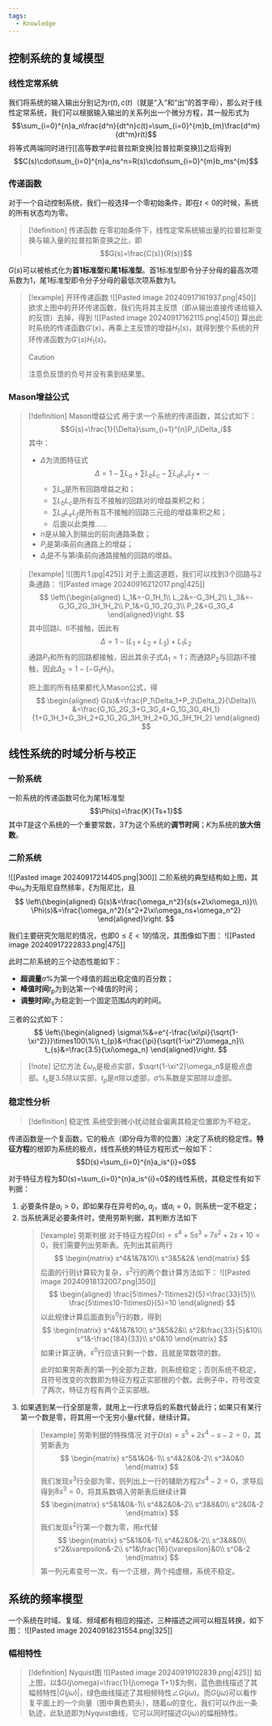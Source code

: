 ```yaml
---
tags:
  - Knowledge
---
```

## 控制系统的复域模型
### 线性定常系统
我们将系统的输入输出分别记为$r(t),c(t)$（就是“入”和“出”的首字母），那么对于线性定常系统，我们可以根据输入输出的关系列出一个微分方程，其一般形式为
$$\sum_{i=0}^{n}a_n\frac{d^n}{dt^n}c(t)=\sum_{i=0}^{m}b_{m}\frac{d^m}{dt^m}r(t)$$
将等式两端同时进行[[高等数学#拉普拉斯变换|拉普拉斯变换]]之后得到
$$C(s)\cdot\sum_{i=0}^{n}a_ns^n=R(s)\cdot\sum_{i=0}^{m}b_ms^{m}$$

### 传递函数
对于一个自动控制系统，我们一般选择一个零初始条件，即在$t<0$的时候，系统的所有状态均为零。

> [!definition] 传递函数
> 在零初始条件下，线性定常系统输出量的拉普拉斯变换与输入量的拉普拉斯变换之比，即
> $$G(s)=\frac{C(s)}{R(s)}$$

$G(s)$可以被格式化为**首1标准型**和**尾1标准型**。首1标准型即令分子分母的最高次项系数为1，尾1标准型即令分子分母的最低次项系数为1。

> [!example] 开环传递函数
> ![[Pasted image 20240917161937.png|450]]
> 欲求上图中的开环传递函数，我们先将其主反馈（即从输出直接传递给输入的反馈）去掉，得到
> ![[Pasted image 20240917162115.png|450]]
> 算出此时系统的传递函数$G'(x)$，再乘上主反馈的增益$H_1(s)$，就得到整个系统的开环传递函数为$G'(s)H_1(s)$。
> > [!caution] 
> > 注意负反馈的负号并没有乘到结果里。

### Mason增益公式
> [!definition] Mason增益公式
> 用于求一个系统的传递函数，其公式如下：
> $$G(s)=\frac{1}{\Delta}\sum_{i=1}^{n}P_i\Delta_i$$
> 其中：
> - $\Delta$为流图特征式
> 	$$\Delta=1-\sum L_a+\sum L_{b}L_{c}-\sum L_{d}L_{e}L_{f}+\cdots$$
> 	- $\sum L_{a}$是所有回路增益之和；
> 	- $\sum L_{b}L_{c}$是所有互不接触的回路对的增益乘积之和；
> 	- $\sum L_{d}L_{e}L_{f}$是所有互不接触的回路三元组的增益乘积之和；
> 	- 后面以此类推……
> - $n$是从输入到输出的前向通路条数；
> - $P_i$是第$i$条前向通路上的增益；
> - $\Delta_i$是不与第$i$条前向通路接触的回路的增益。

> [!example] 
> ![[图片1.jpg|425]]
> 对于上面这道题，我们可以找到3个回路与2条通路：
> ![[Pasted image 20240916212017.png|425]]
> $$
> \left\{\begin{aligned}
> L_1&=-G_1H_1\\
> L_2&=-G_3H_2\\
> L_3&=-G_1G_2G_3H_1H_2\\
> P_1&=G_1G_2G_3\\
> P_2&=G_3G_4
> \end{aligned}\right.
> $$
> 其中回路I、II不接触，因此有
> $$\Delta=1-(L_1+L_2+L_3)+L_1L_2$$
> 通路$P_1$和所有的回路都接触，因此其余子式$\Delta_1=1$；而通路$P_2$与回路I不接触，因此$\Delta_2=1-(-G_1H_1)$。
> 
> 把上面的所有结果都代入Mason公式，得
> $$
> \begin{aligned}
> G(s)&=\frac{P_1\Delta_1+P_2\Delta_2}{\Delta}\\
> &=\frac{G_1G_2G_3+G_3G_4+G_1G_3G_4H_1}{1+G_1H_1+G_3H_2+G_1G_2G_3H_1H_2+G_1G_3H_1H_2}
> \end{aligned}
> $$

## 线性系统的时域分析与校正
### 一阶系统
一阶系统的传递函数可化为尾1标准型
$$\Phi(s)=\frac{K}{Ts+1}$$
其中$T$是这个系统的一个重要常数，$3T$为这个系统的**调节时间**；$K$为系统的**放大倍数**。

### 二阶系统
![[Pasted image 20240917214405.png|300]]
二阶系统的典型结构如上图，其中$\omega_n$为无阻尼自然频率，$\xi$为阻尼比，且
$$
\left\{\begin{aligned}
G(s)&=\frac{\omega_n^2}{s(s+2\xi\omega_n)}\\
\Phi(s)&=\frac{\omega_n^2}{s^2+2\xi\omega_ns+\omega_n^2}
\end{aligned}\right.
$$

我们主要研究欠阻尼的情况，也即$0\leq\xi<1$的情况，其图像如下图：
![[Pasted image 20240917222833.png|475]]

此时二阶系统的三个动态性能如下：
- **超调量**$\sigma$%为第一个峰值的超出稳定值的百分数；
- **峰值时间**$t_{p}$为到达第一个峰值的时间；
- **调整时间**$t_{s}$为稳定到一个固定范围$\Delta$内的时间。

三者的公式如下：
$$
\left\{\begin{aligned}
\sigma\%&=e^{-\frac{\xi\pi}{\sqrt{1-\xi^2}}}\times100\%\\
t_{p}&=\frac{\pi}{\sqrt{1-\xi^2}\omega_n}\\
t_{s}&=\frac{3.5}{\xi\omega_n}
\end{aligned}\right.
$$

> [!note] 记忆方法
> $\xi\omega_n$是极点实部，$\sqrt{1-\xi^2}\omega_n$是极点虚部。$t_{s}$是$3.5$除以实部，$t_{p}$是$\pi$除以虚部，$\sigma\%$系数是实部除以虚部。

### 稳定性分析
> [!definition] 稳定性
> 系统受到微小扰动就会偏离其稳定位置即为不稳定。

传递函数是一个复函数，它的极点（即分母为零的位置）决定了系统的稳定性。**特征方程**的根即为系统的极点，线性系统的特征方程形式一般如下：
$$D(s)=\sum_{i=0}^{n}a_is^{i}=0$$

对于特征方程为$D(s)=\sum_{i=0}^{n}a_is^{i}=0$的线性系统，其稳定性有如下判据：
1. 必要条件是$a_i>0$，即如果存在异号的$a_i,a_j$，或$a_i=0$，则系统一定不稳定；
2. 当系统满足必要条件时，使用劳斯判据，其判断方法如下
	> [!example] 劳斯判据
	> 对于特征方程$D(s)=s^4+5s^3+7s^2+2s+10=0$，我们需要列出劳斯表。先列出其前两行
	> $$
	> \begin{matrix}
	> s^4&1&7&10\\
	> s^3&5&2&
	> \end{matrix}
	> $$
	> 后面的行则计算较为复杂，$s^2$行的两个数计算方法如下：
	> ![[Pasted image 20240918132007.png|350]]
	> $$
	> \begin{aligned}
	> \frac{5\times7-1\times2}{5}=\frac{33}{5}\\
	> \frac{5\times10-1\times0}{5}=10
	> \end{aligned}
	> $$
	> 以此规律计算后面直到$s^0$行的数，得到
	> $$
	> \begin{matrix}
	> s^4&1&7&10\\
	> s^3&5&2&\\
	> s^2&\frac{33}{5}&10\\
	> s^1&-\frac{184}{33}\\
	> s^0&10
	> \end{matrix}
	> $$
	> 如果计算正确，$s^0$行应该只剩一个数，且就是常数项的数。
	> 
	> 此时如果劳斯表的第一列全部为正数，则系统稳定；否则系统不稳定，且符号改变的次数即为特征方程正实部根的个数。此例子中，符号改变了两次，特征方程有两个正实部根。
1. 如果遇到某一行全部是零，就用上一行求导后的系数代替此行；如果只有某行第一个数是零，将其用一个无穷小量$\varepsilon$代替，继续计算。
	> [!example] 劳斯判据的特殊情况
	> 对于$D(s)=s^5+2s^4-s-2=0$，其劳斯表为
	> $$
	> \begin{matrix}
	> s^5&1&0&-1\\
	> s^4&2&0&-2\\
	> s^3&0&0
	> \end{matrix}
	> $$
	> 我们发现$s^3$行全部为零，则列出上一行的辅助方程$2s^4-2=0$，求导后得到$8s^3=0$，将其系数填入劳斯表后继续计算
	> $$
	> \begin{matrix}
	> s^5&1&0&-1\\
	> s^4&2&0&-2\\
	> s^3&8&0\\
	> s^2&0&-2
	> \end{matrix}
	> $$
	> 我们发现$s^2$行第一个数为零，用$\varepsilon$代替
	> $$
	> \begin{matrix}
	> s^5&1&0&-1\\
	> s^4&2&0&-2\\
	> s^3&8&0\\
	> s^2&\varepsilon&-2\\
	> s^1&\frac{16}{\varepsilon}&0\\
	> s^0&-2
	> \end{matrix}
	> $$
	> 第一列元素变号一次，有一个正根，两个纯虚根，系统不稳定。

## 系统的频率模型
一个系统在时域、复域、频域都有相应的描述，三种描述之间可以相互转换，如下图：
![[Pasted image 20240918231554.png|325]]

### 幅相特性
> [!definition] Nyquist图
> ![[Pasted image 20240919102839.png|425]]
> 如上图，以$G(j\omega)=\frac{1}{j\omega T+1}$为例，蓝色曲线描述了其幅频特性$|G(j\omega)|$，绿色曲线描述了其相频特性$\angle G(j\omega)$。而$G(j\omega)$可以看作复平面上的一个向量（图中黄色箭头），随着$\omega$的变化，我们可以作出一条轨迹，此轨迹即为Nyquist曲线，它可以同时描述$G(j\omega)$的幅相特性。
